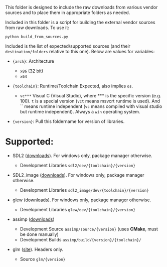 This folder is designed to include the raw downloads from various vendor sources and to place them in appropriate folders as needed.

Included in this folder is a script for building the external vendor sources from raw downloads. To use it:

```
python build_from_sources.py
```

Included is the list of expected/supported sources (and their `destination/folders` relative to this one). Below are values for variables:

* `{arch}`: Architecture
    * `x86` (32 bit)
    * `x64`

* `{toolchain}`: Runtime/Toolchain Expected, also implies `os`.
    * `vc***` Visual C (Visual Studio), where *** is the specific version (e.g. 100). `t` is a special version (`vct` means msvcrt runtime is used). And `` means runtime independent (`vc` means compiled with visual studio but runtime independent). Always a `win` operating system.

* `{version}`: Pull this foldername for version of libraries.

# Supported:

* SDL2 ([downloads](https://www.libsdl.org/download-2.0.php)). For windows only, package manager otherwise.
    * Development Libraries `sdl2/dev/{toolchain}/{version}`

* SDL2_image ([downloads](https://www.libsdl.org/projects/SDL_image/)). For windows only, package manager otherwise.
    * Development Libraries `sdl2_image/dev/{toolchain}/{version}`
  
* glew ([downloads](http://glew.sourceforge.net/)). For windows only, package manager otherwise.
    * Development Libraries `glew/dev/{toolchain}/{version}`
  
* assimp ([downloads](http://assimp.sourceforge.net/main_downloads.html))
    * Development Source `assimp/source/{version}` (uses **CMake**, must be done manually)
    * Development Builds `assimp/build/{version}/{toolchain}/`
  
* glm ([site](http://glm.g-truc.net/0.9.7/index.html)). Headers only.
    * Source `glm/{version}`